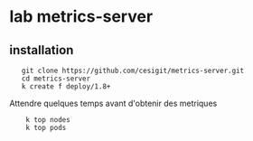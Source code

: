 # lab metrics-server
## installation 
```shell script
   git clone https://github.com/cesigit/metrics-server.git
   cd metrics-server
   k create f deploy/1.8+
```
Attendre quelques temps avant d'obtenir des metriques  
```shell script
    k top nodes 
    k top pods 
``` 
 